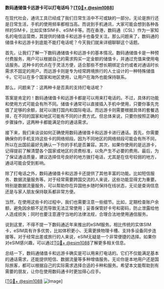 **数码通储值卡远游卡可以打电话吗？[[TG💪+ @esim1088](https://t.me/s/esim1088)]**

在现代社会，通讯工具已经成了我们日常生活中不可或缺的一部分。无论是旅行还是日常生活，手机的使用频率都相当高。而说到手机通讯，大家可能会想到各种各样的SIM卡，比如实体SIM卡、eSIM卡等。而在香港，数码通（CSL）作为一家知名的电信运营商，其提供的储值卡和远游卡也备受关注。那么问题来了，数码通的储值卡和远游卡到底能不能打电话呢？今天我们就来详细聊聊这个话题。

首先，让我们了解一下数码通储值卡和远游卡的基本情况。数码通储值卡是一种预付费服务，用户可以根据自己的需求购买一定金额的储值卡，并通过充值来使用电话服务。这种卡的优点在于灵活方便，适合那些不想长期绑定合约或者对通话时长需求不固定的用户。而远游卡则是专为经常跨境旅行的人士设计的一种特殊储值卡。它可以在多个国家和地区使用，让用户在海外也能保持联系。

那么，问题来了：这两种卡是否真的支持打电话呢？

答案是肯定的！数码通储值卡和远游卡都是可以用来打电话的。不过，具体的功能和使用方式可能会有所不同。储值卡通常可以直接插入手机中使用，只要你事先充值了足够的余额，就可以拨打国内和国际电话。而远游卡则需要根据具体的套餐选择，在不同的国家和地区可能有不同的计费方式。但总体来说，只要你按照正确的步骤操作，这两种卡都能满足你的通话需求。

接下来，我们来谈谈如何正确使用数码通储值卡和远游卡进行通话。首先，你需要确保你的手机支持这些卡的网络频段。因为不同地区的网络频段可能会有所不同，所以在出国前最好先确认一下你的手机是否兼容。其次，如果你使用的是远游卡，记得提前了解清楚各个国家或地区的资费标准，以免产生不必要的费用。最后，为了保证通话质量，建议选择信号良好的地方拨打电话，尤其是在信号较弱的地方，通话可能会受到影响。

除了打电话之外，数码通储值卡和远游卡还提供了其他丰富的功能。比如短信服务、数据流量服务等。对于经常需要跨国交流的人来说，这些功能显得尤为重要。特别是数据流量服务，可以帮助你在异国他乡随时保持在线状态，无论是查询信息还是与家人朋友保持联系都非常方便。

当然，在使用这些卡的过程中，我们也需要注意一些细节。比如，定期检查账户余额，避免因余额不足而导致无法正常使用；妥善保管好卡号和密码，防止泄露给他人造成损失；同时也要注意遵守当地的法律法规，合理合法地使用通信服务。

说到这里，不得不提一下数码通近年来推出的eSIM服务。相比传统的实体SIM卡，eSIM具有许多优势，比如体积更小、无需更换物理卡槽、支持多设备同步连接等。对于经常出差或旅行的人来说，eSIM无疑是一个非常便捷的选择。如果你对eSIM感兴趣，可以通过[TG💪+ @esim1088](https://t.me/s/esim1088)了解更多相关信息。

总结一下，数码通储值卡和远游卡确实是可以用来打电话的。它们不仅能满足基本的通话需求，还能提供短信、数据流量等多种增值服务。无论你是本地用户还是国际旅客，都可以根据自己的实际需求选择合适的卡种和服务。希望本文能帮助到有需要的朋友，让你在使用数码通卡时更加得心应手。

[[TG💪+ @esim1088](https://t.me/s/esim1088) ![Image](https://i.postimg.cc/4NQfJmqS/Snipaste-2025-05-13-00-14-12.png)]